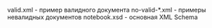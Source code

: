 valid.xml - пример валидного документа
no-valid-*.xml - примеры невалидных документов
notebook.xsd - основная XML Schema
